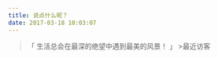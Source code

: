 ```yaml
---
title: 说点什么呢？
date: 2017-03-18 10:03:07
---
```


<blockquote class="blockquote-center">「 生活总会在最深的绝望中遇到最美的风景！ 」</blockquot>
>最近访客
<div class="ds-recent-visitors" data-num-items="28" data-avatar-size="42" id="ds-recent-visitors"></div>

